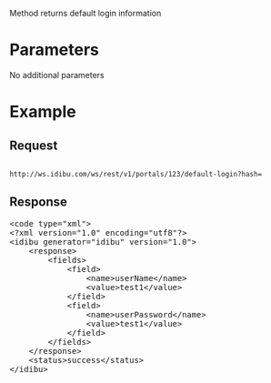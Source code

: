 <p>Method returns default login information</p>
<h1>
	Parameters</h1>
<p>No additional parameters</p>
<h1>
	Example</h1>
<h2>
	Request</h2>
<pre>
<code>
http://ws.idibu.com/ws/rest/v1/portals/123/default-login?hash=<your hash>
</code></pre>
<h2>
	Response</h2>
<pre>
&lt;code type=&quot;xml&quot;&gt;
&lt;?xml version=&quot;1.0&quot; encoding=&quot;utf8&quot;?&gt;
&lt;idibu generator=&quot;idibu&quot; version=&quot;1.0&quot;&gt;
    &lt;response&gt;
        &lt;fields&gt;
            &lt;field&gt;
                &lt;name&gt;userName&lt;/name&gt;
                &lt;value&gt;test1&lt;/value&gt;
            &lt;/field&gt;
            &lt;field&gt;
                &lt;name&gt;userPassword&lt;/name&gt;
                &lt;value&gt;test1&lt;/value&gt;
            &lt;/field&gt;
        &lt;/fields&gt;
    &lt;/response&gt;
    &lt;status&gt;success&lt;/status&gt;
&lt;/idibu&gt;
</code></pre>
